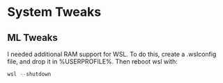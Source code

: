 # System Tweaks

## ML Tweaks

I needed additional RAM support for WSL. To do this, create a .wslconfig file, and drop it in %USERPROFILE%. Then reboot wsl with:

```powershell
wsl --shutdown
```

